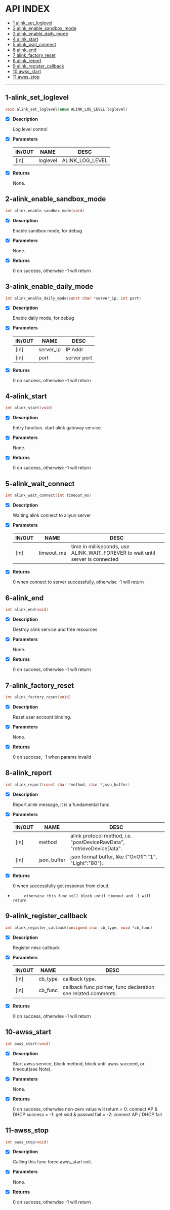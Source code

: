 # API INDEX

  * [1 alink_set_loglevel](#1-alink_set_loglevel)
  * [2 alink_enable_sandbox_mode](#2-alink_enable_sandbox_mode)
  * [3 alink_enable_daily_mode](#3-alink_enable_daily_mode)
  * [4 alink_start](#4-alink_start)
  * [5 alink_wait_connect](#5-alink_wait_connect)
  * [6 alink_end](#6-alink_end)
  * [7 alink_factory_reset](#7-alink_factory_reset)
  * [8 alink_report](#8-alink_report)
  * [9 alink_register_callback](#9-alink_register_callback)
  * [10 awss_start](#10-awss_start)
  * [11 awss_stop](#11-awss_stop)

------

## 1-alink_set_loglevel

```c
void alink_set_loglevel(enum ALINK_LOG_LEVEL loglevel)
```

- [x] **Description**

  Log level control

- [x] **Parameters**

  | IN/OUT |  NAME  |  DESC  |
  |--------|--------|--------|
  | [in] | loglevel | ALINK_LOG_LEVEL |

- [x] **Returns**

  None.


## 2-alink_enable_sandbox_mode

```c
int alink_enable_sandbox_mode(void)
```

- [x] **Description**

  Enable sandbox mode, for debug

- [x] **Parameters**

  None.

- [x] **Returns**

  0 on success, otherwise -1 will return

## 3-alink_enable_daily_mode

```c
int alink_enable_daily_mode(const char *server_ip, int port)
```

- [x] **Description**

  Enable daily mode, for debug

- [x] **Parameters**

  | IN/OUT |  NAME  |  DESC  |
  |--------|--------|--------|
  | [in] | server_ip | IP Addr   |
  | [in] | port |      server port |

- [x] **Returns**

  0 on success, otherwise -1 will return

## 4-alink_start

```c
int alink_start(void)
```

- [x] **Description**

  Entry function. start alink gateway service.

- [x] **Parameters**

  None.

- [x] **Returns**

  0 on success, otherwise -1 will return

## 5-alink_wait_connect

```c
int alink_wait_connect(int timeout_ms)
```

- [x] **Description**

  Waiting alink connect to aliyun server

- [x] **Parameters**

  | IN/OUT |  NAME  |  DESC  |
  |--------|--------|--------|
  | [in] | timeout_ms | time in milliseconds, use ALINK_WAIT_FOREVER to wait until server is connected |

- [x] **Returns**

  0 when connect to server successfully, otherwise -1 will return

## 6-alink_end

```c
int alink_end(void)
```

- [x] **Description**

  Destroy alink service and free resources

- [x] **Parameters**

  None.

- [x] **Returns**

  0 on success, otherwise -1 will return

## 7-alink_factory_reset

```c
int alink_factory_reset(void)
```

- [x] **Description**

  Reset user account binding.

- [x] **Parameters**

  None.

- [x] **Returns**

  0 on success, -1 when params invalid

## 8-alink_report

```c
int alink_report(const char *method, char *json_buffer)
```

- [x] **Description**

  Report alink message, it is a fundamental func.

- [x] **Parameters**

  | IN/OUT |  NAME  |  DESC  |
  |--------|--------|--------|
  | [in] | method |      alink protocol method, i.e. "postDeviceRawData", "retrieveDeviceData".   |
  | [in] | json_buffer | json format buffer, like {"OnOff":"1", "Light":"80"}. |

- [x] **Returns**

  0 when successfully got response from cloud,
 *          otherwise this func will block until timeout and -1 will return

## 9-alink_register_callback

```c
int alink_register_callback(unsigned char cb_type, void *cb_func)
```

- [x] **Description**

  Register misc callback

- [x] **Parameters**

  | IN/OUT |  NAME  |  DESC  |
  |--------|--------|--------|
  | [in] | cb_type | callback type.   |
  | [in] | cb_func | callback func pointer, func declaration see related comments. |

- [x] **Returns**

  0 on success, otherwise -1 will return

## 10-awss_start

```c
int awss_start(void)
```

- [x] **Description**

  Start awss service, block method, block until awss succeed, or timeout(see Note).

- [x] **Parameters**

  None.

- [x] **Returns**

  0 on success, otherwise non-zero value will return
     =  0: connect AP & DHCP success
     = -1: get ssid & passwd fail
     = -2: connect AP / DHCP fail

## 11-awss_stop

```c
int awss_stop(void)
```

- [x] **Description**

  Calling this func force awss_start exit.

- [x] **Parameters**

  None.

- [x] **Returns**

  0 on success, otherwise -1 will return

